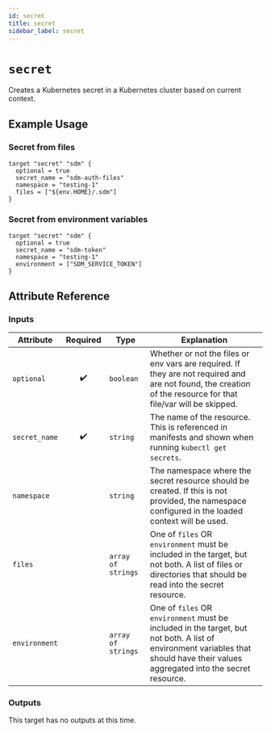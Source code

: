 ```yaml
---
id: secret
title: secret
sidebar_label: secret
---
```


# `secret`

Creates a Kubernetes secret in a Kubernetes cluster based on current context. 


## Example Usage

### Secret from files
```hcl
target "secret" "sdm" {
  optional = true
  secret_name = "sdm-auth-files"
  namespace = "testing-1"
  files = ["${env.HOME}/.sdm"]
}
```

### Secret from environment variables
```hcl
target "secret" "sdm" {
  optional = true
  secret_name = "sdm-token"
  namespace = "testing-1"
  environment = ["SDM_SERVICE_TOKEN"]
}
```

## Attribute Reference

### Inputs

| Attribute | Required | Type | Explanation |
| --------- | :------: | ---- | ----------- |
| `optional` | :heavy_check_mark: | `boolean` | Whether or not the files or env vars are required. If they are not required and are not found, the creation of the resource for that file/var will be skipped. |
| `secret_name` | :heavy_check_mark: | `string` | The name of the resource. This is referenced in manifests and shown when running `kubectl get secrets`. |
| `namespace` |  | `string` | The namespace where the secret resource should be created. If this is not provided, the namespace configured in the loaded context will be used. |
| `files` |  | `array of strings` | One of `files` OR `environment` must be included in the target, but not both. A list of files or directories that should be read into the secret resource. |
| `environment` |  | `array of strings` | One of `files` OR `environment` must be included in the target, but not both. A list of environment variables that should have their values aggregated into the secret resource. |

### Outputs

This target has no outputs at this time.

